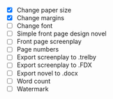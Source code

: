 - [x] Change paper size
- [x] Change margins
- [ ] Change font
- [ ] Simple front page design novel
- [ ] Front page screenplay
- [ ] Page numbers
- [ ] Export screenplay to .trelby
- [ ] Export screenplay to .FDX
- [ ] Export novel to .docx
- [ ] Word count
- [ ] Watermark